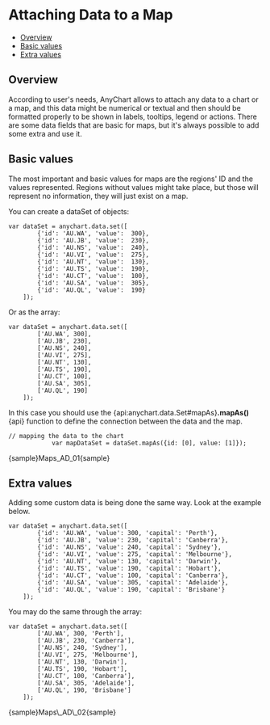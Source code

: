 Attaching Data to a Map
======================

* [Overview](#overview)
* [Basic values](#basic_values)
* [Extra values](#extra_values)

## Overview

According to user's needs, AnyChart allows to attach any data to a chart or a map, and this data might be numerical or textual and then should be formatted properly to be shown in labels, tooltips, legend or actions. There are some data fields that are basic for maps, but it's always possible to add some extra and use it.

## Basic values

The most important and basic values for maps are the regions' ID and the values represented. Regions without values might take place, but those will represent no information, they will just exist on a map.

You can create a dataSet of objects:

```
var dataSet = anychart.data.set([
        {'id': 'AU.WA', 'value':  300},
        {'id': 'AU.JB', 'value':  230},
        {'id': 'AU.NS', 'value':  240},
        {'id': 'AU.VI', 'value':  275},
        {'id': 'AU.NT', 'value':  130},
        {'id': 'AU.TS', 'value':  190},
        {'id': 'AU.CT', 'value':  100},
        {'id': 'AU.SA', 'value':  305},
        {'id': 'AU.QL', 'value':  190}
    ]);
```

Or as the array:

```
var dataSet = anychart.data.set([
        ['AU.WA', 300],
        ['AU.JB', 230],
        ['AU.NS', 240],
        ['AU.VI', 275],
        ['AU.NT', 130],
        ['AU.TS', 190],
        ['AU.CT', 100],
        ['AU.SA', 305],
        ['AU.QL', 190]
    ]);
```
In this case you should use the {api:anychart.data.Set#mapAs}**.mapAs()**{api} function to define the connection between the data and the map.

```
// mapping the data to the chart
            var mapDataSet = dataSet.mapAs({id: [0], value: [1]});
```

{sample}Maps\_AD\_01{sample}

## Extra values

Adding some custom data is being done the same way. Look at the example below.

```
var dataSet = anychart.data.set([
        {'id': 'AU.WA', 'value': 300, 'capital': 'Perth'},
        {'id': 'AU.JB', 'value': 230, 'capital': 'Canberra'},
        {'id': 'AU.NS', 'value': 240, 'capital': 'Sydney'},
        {'id': 'AU.VI', 'value': 275, 'capital': 'Melbourne'},
        {'id': 'AU.NT', 'value': 130, 'capital': 'Darwin'},
        {'id': 'AU.TS', 'value': 190, 'capital': 'Hobart'},
        {'id': 'AU.CT', 'value': 100, 'capital': 'Canberra'},
        {'id': 'AU.SA', 'value': 305, 'capital': 'Adelaide'},
        {'id': 'AU.QL', 'value': 190, 'capital': 'Brisbane'}
    ]);
```
You may do the same through the array:

```
var dataSet = anychart.data.set([
        ['AU.WA', 300, 'Perth'],
        ['AU.JB', 230, 'Canberra'],
        ['AU.NS', 240, 'Sydney'],
        ['AU.VI', 275, 'Melbourne'],
        ['AU.NT', 130, 'Darwin'],
        ['AU.TS', 190, 'Hobart'],
        ['AU.CT', 100, 'Canberra'],
        ['AU.SA', 305, 'Adelaide'],
        ['AU.QL', 190, 'Brisbane']
    ]);
```

<!-- тут надо дописать еще новое поле в тултип -->{sample}Maps\_AD\_02{sample}












